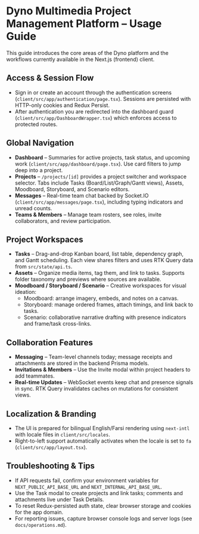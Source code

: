 # Dyno Multimedia Project Management Platform – Usage Guide

This guide introduces the core areas of the Dyno platform and the workflows currently available in the Next.js (frontend) client.

## Access & Session Flow
- Sign in or create an account through the authentication screens (`client/src/app/authentication/page.tsx`). Sessions are persisted with HTTP-only cookies and Redux Persist.
- After authentication you are redirected into the dashboard guard (`client/src/app/DashboardWrapper.tsx`) which enforces access to protected routes.

## Global Navigation
- **Dashboard** – Summaries for active projects, task status, and upcoming work (`client/src/app/dashboard/page.tsx`). Use card filters to jump deep into a project.
- **Projects** – `/projects/[id]` provides a project switcher and workspace selector. Tabs include Tasks (Board/List/Graph/Gantt views), Assets, Moodboard, Storyboard, and Scenario editors.
- **Messages** – Real-time team chat backed by Socket.IO (`client/src/app/messages/page.tsx`), including typing indicators and unread counts.
- **Teams & Members** – Manage team rosters, see roles, invite collaborators, and review participation.

## Project Workspaces
- **Tasks** – Drag-and-drop Kanban board, list table, dependency graph, and Gantt scheduling. Each view shares filters and uses RTK Query data from `src/state/api.ts`.
- **Assets** – Organize media items, tag them, and link to tasks. Supports folder taxonomy and previews where sources are available.
- **Moodboard / Storyboard / Scenario** – Creative workspaces for visual ideation:
  - Moodboard: arrange imagery, embeds, and notes on a canvas.
  - Storyboard: manage ordered frames, attach timings, and link back to tasks.
  - Scenario: collaborative narrative drafting with presence indicators and frame/task cross-links.

## Collaboration Features
- **Messaging** – Team-level channels today; message receipts and attachments are stored in the backend Prisma models.
- **Invitations & Members** – Use the Invite modal within project headers to add teammates.
- **Real-time Updates** – WebSocket events keep chat and presence signals in sync. RTK Query invalidates caches on mutations for consistent views.

## Localization & Branding
- The UI is prepared for bilingual English/Farsi rendering using `next-intl` with locale files in `client/src/locales`.
- Right-to-left support automatically activates when the locale is set to `fa` (`client/src/app/layout.tsx`).

## Troubleshooting & Tips
- If API requests fail, confirm your environment variables for `NEXT_PUBLIC_API_BASE_URL` and `NEXT_INTERNAL_API_BASE_URL`.
- Use the Task modal to create projects and link tasks; comments and attachments live under Task Details.
- To reset Redux-persisted auth state, clear browser storage and cookies for the app domain.
- For reporting issues, capture browser console logs and server logs (see `docs/operations.md`).
